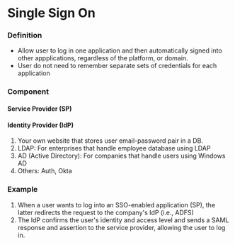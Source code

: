 # Single Sign On

### Definition
- Allow user to log in one application and then automatically signed into other appplications, regardless of the platform, or domain.
- User do not need to remember separate sets of credentials for each application

### Component
#### Service Provider (SP)
#### Identity Provider (IdP)
1. Your own website that stores user email-password pair in a DB.
2. LDAP: For enterprises that handle employee database using LDAP
3. AD (Active Directory): For companies that handle users using Windows AD
4. Others: Auth, Okta

### Example
1. When a user wants to log into an SSO-enabled application (SP), the latter redirects the request to the company's IdP (i.e., ADFS)
2. The IdP confirms the user's identity and access level and sends a SAML response and assertion to the service provider, allowing the user to log in.


